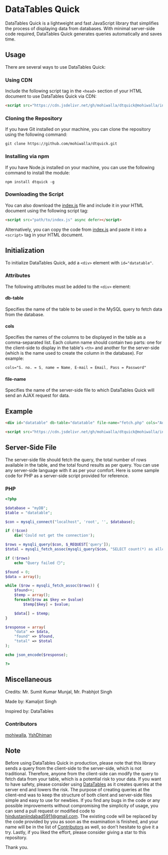 # DataTables Quick

DataTables Quick is a lightweight and fast JavaScript library that simplifies the process of displaying data from databases. With minimal server-side code required, DataTables Quick generates queries automatically and saves time.

## Usage

There are several ways to use DataTables Quick:

### Using CDN

Include the following script tag in the `<head>` section of your HTML document to use DataTables Quick via CDN:

```HTML
<script src="https://cdn.jsdelivr.net/gh/mohiwalla/dtquick@mohiwalla/index.js" async defer></script>
```

### Cloning the Repository

If you have Git installed on your machine, you can clone the repository using the following command:

```console
git clone https://github.com/mohiwalla/dtquick.git
```

### Installing via npm

If you have Node.js installed on your machine, you can use the following command to install the module:

```console
npm install dtquick -g
```

### Downloading the Script

You can also download the [index.js](https://github.com/mohiwalla/dtquick/blob/mohiwalla/index.js) file and include it in your HTML document using the following script tag:

```HTML
<script src="path/to/index.js" async defer></script>
```

Alternatively, you can copy the code from [index.js](https://github.com/mohiwalla/dtquick/blob/mohiwalla/index.js) and paste it into a `<script>` tag in your HTML document.

## Initialization

To initialize DataTables Quick, add a `<div>` element with `id="datatable"`.

### Attributes

The following attributes must be added to the `<div>` element:

#### db-table

Specifies the name of the table to be used in the MySQL query to fetch data from the database.

#### cols

Specifies the names of the columns to be displayed in the table as a comma-separated list. Each column name should contain two parts: one for the client-side to display in the table's `<th>` and another for the server-side (which is the name used to create the column in the database). For example:

```CSS
cols="S. no. = S, name = Name, E-mail = Email, Pass = Password"
```

#### file-name

Specifies the name of the server-side file to which DataTables Quick will send an AJAX request for data.

## Example

```HTML
<div id="datatable" db-table="datatable" file-name="fetch.php" cols="Address = Address,......"></div>

<script src="https://cdn.jsdelivr.net/gh/mohiwalla/dtquick@mohiwalla/index.js" async defer></script>
```

## Server-Side File

The server-side file should fetch the query, the total number of rows available in the table, and the total found results as per query. You can use any server-side language with it as per your comfort. Here is some sample code for PHP as a server-side script provided for reference.

### PHP

```PHP
<?php

$database = "myDB";
$table = "datatable";

$con = mysqli_connect("localhost", 'root', '', $database);

if (!$con)
    die('Could not get the connection');

$rows = mysqli_query($con, $_REQUEST['query']);
$total = mysqli_fetch_assoc(mysqli_query($con, "SELECT count(*) as allcount from $table"))['allcount'];

if (!$rows)
    echo "Query failed 😶";

$found = 0;
$data = array();

while ($row = mysqli_fetch_assoc($rows)) {
    $found++;
    $temp = array();
    foreach($row as $key => $value)
        $temp[$key] = $value;

    $data[] = $temp;
}

$response = array(
    "data" => $data,
    "found" => $found,
    "total" => $total
);

echo json_encode($response);

?>
```

## Miscellaneous

Credits: Mr. Sumit Kumar Munjal, Mr. Prabhjot Singh

Made by: Kamaljot Singh

Inspired by: DataTables

### Contributors 

[mohiwalla](https://github.com/mohiwalla/), [YshDhiman](https://github.com/yshdhiman/)

## Note

Before using DataTables Quick in production, please note that this library sends a query from the client-side to the server-side, which is not traditional. Therefore, anyone from the client-side can modify the query to fetch data from your table, which is a potential risk to your data. If you want to have safety, please consider using [DataTables](https://datatables.net/) as it creates queries at the server end and lowers the risk. The purpose of creating queries at the client-end was to keep the structure of both client and server-side files simple and easy to use for newbies. If you find any bugs in the code or any possible improvements without compromising the simplicity of usage, you can send a pull request or modified code to hindustanjindabad5911@gmail.com. The existing code will be replaced by the code provided by you as soon as the examination is finished, and your name will be in the list of [Contributors](#contributors) as well, so don't hesitate to give it a try. Lastly, if you liked the effort, please consider giving a star to this repository.

Thank you.
